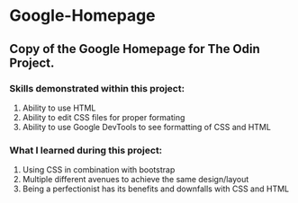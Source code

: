 # Google-Homepage

## Copy of the Google Homepage for The Odin Project.

### Skills demonstrated within this project:
1. Ability to use HTML
2. Ability to edit CSS files for proper formating
3. Ability to use Google DevTools to see formatting of CSS and HTML

### What I learned during this project:
1. Using CSS in combination with bootstrap
2. Multiple different avenues to achieve the same design/layout
3. Being a perfectionist has its benefits and downfalls with CSS and HTML